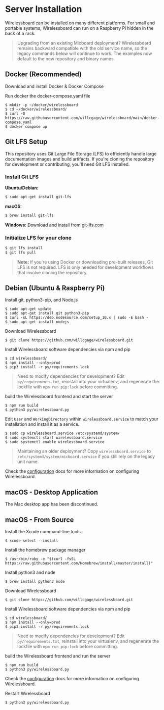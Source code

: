 # Server Installation
Wirelessboard can be installed on many different platforms.  For small and portable systems, Wirelessboard can run on a Raspberry Pi hidden in the back of a rack.

> Upgrading from an existing Micboard deployment?  Wirelessboard remains backward compatible with the old service name, so the legacy commands below will continue to work.  The examples now default to the new repository and binary names.

## Docker (Recommended)
Download and install Docker & Docker Compose

Run docker the docker-compose.yaml file
```
$ mkdir -p ~/docker/wirelessboard
$ cd ~/docker/wirelessboard/
$ curl -O https://raw.githubusercontent.com/willcgage/wirelessboard/main/docker-compose.yaml
$ docker compose up
```

## Git LFS Setup
This repository uses Git Large File Storage (LFS) to efficiently handle large documentation images and build artifacts. If you're cloning the repository for development or contributing, you'll need Git LFS installed.

### Install Git LFS
**Ubuntu/Debian:**
```bash
$ sudo apt-get install git-lfs
```

**macOS:**
```bash
$ brew install git-lfs
```

**Windows:**
Download and install from [git-lfs.com](https://git-lfs.com/)

### Initialize LFS for your clone
```bash
$ git lfs install
$ git lfs pull
```

> **Note:** If you're using Docker or downloading pre-built releases, Git LFS is not required. LFS is only needed for development workflows that involve cloning the repository.


## Debian (Ubuntu & Raspberry Pi)
Install git, python3-pip, and Node.js
```
$ sudo apt-get update
$ sudo apt-get install git python3-pip
$ curl -sL https://deb.nodesource.com/setup_10.x | sudo -E bash -
$ sudo apt-get install nodejs
```

Download Wirelessboard
```
$ git clone https://github.com/willcgage/wirelessboard.git
```

Install Wirelessboard software dependencies via npm and pip
```
$ cd wirelessboard/
$ npm install --only=prod
$ pip3 install -r py/requirements.lock
```

> Need to modify dependencies for development? Edit `py/requirements.txt`, reinstall into your virtualenv, and regenerate the lockfile with `npm run pip:lock` before committing.

build the Wirelessboard frontend and start the server
```
$ npm run build
$ python3 py/wirelessboard.py
```

Edit `User` and `WorkingDirectory` within `wirelessboard.service` to match your installation and install it as a service.
```
$ sudo cp wirelessboard.service /etc/systemd/system/
$ sudo systemctl start wirelessboard.service
$ sudo systemctl enable wirelessboard.service
```
> Maintaining an older deployment? Copy `wirelessboard.service` to `/etc/systemd/system/micboard.service` if you still rely on the legacy unit name.

Check the [configuration](configuration.md) docs for more information on configuring Wirelessboard.

## macOS - Desktop Application
The Mac desktop app has been discontinued.


## macOS - From Source
Install the Xcode command-line tools
```
$ xcode-select --install
```

Install the homebrew package manager
```
$ /usr/bin/ruby -e "$(curl -fsSL https://raw.githubusercontent.com/Homebrew/install/master/install)"
```

Install python3 and node
```
$ brew install python3 node
```

Download Wirelessboard
```
$ git clone https://github.com/willcgage/wirelessboard.git
```

Install Wirelessboard software dependencies via npm and pip
```
$ cd wirelessboard/
$ npm install --only=prod
$ pip3 install -r py/requirements.lock
```

> Need to modify dependencies for development? Edit `py/requirements.txt`, reinstall into your virtualenv, and regenerate the lockfile with `npm run pip:lock` before committing.

build the Wirelessboard frontend and run the server
```
$ npm run build
$ python3 py/wirelessboard.py
```

Check the [configuration](configuration.md) docs for more information on configuring Wirelessboard.

Restart Wirelessboard
```
$ python3 py/wirelessboard.py
```